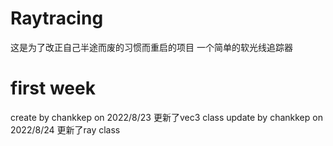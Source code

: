 # Raytracing
这是为了改正自己半途而废的习惯而重启的项目
一个简单的软光线追踪器
# first week
create by chankkep on 2022/8/23
更新了vec3 class
update by chankkep on 2022/8/24
更新了ray class